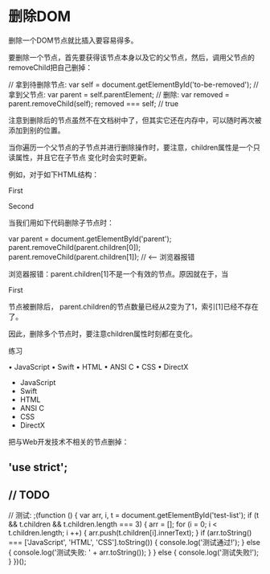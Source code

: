 # 删除DOM

删除一个DOM节点就比插入要容易得多。

要删除一个节点，首先要获得该节点本身以及它的父节点，然后，调用父节点的removeChild把自己删掉：

// 拿到待删除节点:
var self = document.getElementById('to-be-removed');
// 拿到父节点:
var parent = self.parentElement;
// 删除:
var removed = parent.removeChild(self);
removed === self; // true

注意到删除后的节点虽然不在文档树中了，但其实它还在内存中，可以随时再次被添加到别的位置。

当你遍历一个父节点的子节点并进行删除操作时，要注意，children属性是一个只读属性，并且它在子节点
变化时会实时更新。

例如，对于如下HTML结构：

<div id="parent">
    <p>First</p>
    <p>Second</p>
</div>

当我们用如下代码删除子节点时：

var parent = document.getElementById('parent');
parent.removeChild(parent.children[0]);
parent.removeChild(parent.children[1]); // <-- 浏览器报错

浏览器报错：parent.children[1]不是一个有效的节点。原因就在于，当<p>First</p>节点被删除后，
parent.children的节点数量已经从2变为了1，索引[1]已经不存在了。

因此，删除多个节点时，要注意children属性时刻都在变化。

练习

  • JavaScript
  • Swift
  • HTML
  • ANSI C
  • CSS
  • DirectX

<!-- HTML结构 -->
<ul id="test-list">
    <li>JavaScript</li>
    <li>Swift</li>
    <li>HTML</li>
    <li>ANSI C</li>
    <li>CSS</li>
    <li>DirectX</li>
</ul>

把与Web开发技术不相关的节点删掉：

'use strict';
----
// TODO
----
// 测试:
;(function () {
    var
        arr, i,
        t = document.getElementById('test-list');
    if (t && t.children && t.children.length === 3) {
        arr = [];
        for (i = 0; i < t.children.length; i ++) {
            arr.push(t.children[i].innerText);
        }
        if (arr.toString() === ['JavaScript', 'HTML', 'CSS'].toString()) {
            console.log('测试通过!');
        }
        else {
            console.log('测试失败: ' + arr.toString());
        }
    }
    else {
        console.log('测试失败!');
    }
})();

